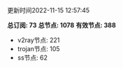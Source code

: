 更新时间2022-11-15 12:57:45

**总订阅: 73**
**总节点: 1078**
**有效节点: 388**
- v2ray节点: 221
- trojan节点: 105
- ss节点: 62
